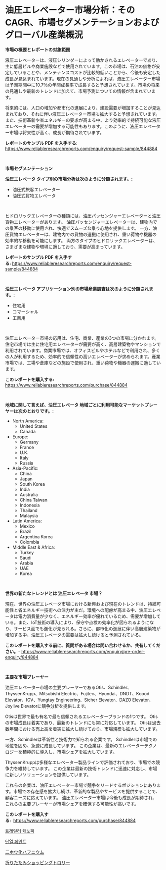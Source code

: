 <p><h1>油圧エレベーター市場分析：そのCAGR、市場セグメンテーションおよびグローバル産業概況</h1></p><p><strong>市場の概要とレポートの対象範囲</strong></p>
<p><p>液圧エレベーターは、液圧シリンダーによって動かされるエレベーターであり、主に低層ビルや商業施設などで使用されています。この市場は、石油の価格が安定していることや、メンテナンスコストが比較的低いことから、今後も安定した成長が見込まれています。現在の見通しや分析によれば、液圧エレベーター市場は予測期間中に10.7％の年間成長率で成長すると予想されています。市場の将来の見通しや最新のトレンドに加えて、市場予測についての情報が含まれています。</p><p>将来的には、人口の増加や都市化の進展により、建設需要が増加することが見込まれており、それに伴い液圧エレベーター市場も拡大すると予想されています。また、技術革新や省エネルギーの要求が高まる中、より効率的で持続可能な液圧エレベーターの需要が増加する可能性もあります。このように、液圧エレベーター市場は将来性が高く、成長が期待されています。</p></p>
<p><strong>レポートのサンプル PDF を入手する:</strong> <a href="https://www.reliableresearchreports.com/enquiry/request-sample/844884">https://www.reliableresearchreports.com/enquiry/request-sample/844884</a></p>
<p>&nbsp;</p>
<p><strong>市場セグメンテーション</strong></p>
<p><strong>油圧エレベータ タイプ別の市場分析は次のように分類されます。:</strong></p>
<p><ul><li>油圧式旅客エレベーター</li><li>油圧式貨物エレベータ</li></ul></p>
<p>&nbsp;</p>
<p><p>ヒドロリックエレベーターの種類には、油圧パッセンジャーエレベーターと油圧貨物エレベーターがあります。 油圧パッセンジャーエレベーターは、建物内での乗客の移動に使用され、快適でスムーズな乗り心地を提供します。 一方、油圧貨物エレベーターは、建物内での貨物の運搬に使用され、重い荷物や機器の効率的な移動を可能にします。 両方のタイプのヒドロリックエレベーターは、さまざまな建物や環境に適しており、需要が高まっています。</p></p>
<p><strong>レポートのサンプル PDF を入手する:</strong>&nbsp;<a href="https://www.reliableresearchreports.com/enquiry/request-sample/844884">https://www.reliableresearchreports.com/enquiry/request-sample/844884</a></p>
<p>&nbsp;</p>
<p><strong> 油圧エレベータ アプリケーション別の市場産業調査は次のように分類されます。:</strong></p>
<p><ul><li>住宅用</li><li>コマーシャル</li><li>工業用</li></ul></p>
<p>&nbsp;</p>
<p><p>油圧エレベーター市場の応用は、住宅、商業、産業の3つの市場に分かれます。住宅市場では主に住宅用エレベーターが需要が高く、高層建築物やマンションで利用されています。商業市場では、オフィスビルやホテルなどで利用され、多くの人が利用するため、効率的で信頼性の高いエレベーターが求められます。産業市場では、工場や倉庫などの施設で使用され、重い荷物や機器の運搬に適しています。</p></p>
<p><strong>このレポートを購入する:</strong>&nbsp; <a href="https://www.reliableresearchreports.com/purchase/844884">https://www.reliableresearchreports.com/purchase/844884</a></p>
<p>&nbsp;</p>
<p><strong>地域に関して言えば、油圧エレベータ 地域ごとに利用可能なマーケットプレーヤーは次のとおりです。:</strong></p>
<p><ul>
    <li>
        North America:
        <ul>
            <li>United States</li>
            <li>Canada</li>
        </ul>
    </li>
    <li>
        Europe:
        <ul>
            <li>Germany</li>
            <li>France</li>
            <li>U.K.</li>
            <li>Italy</li>
            <li>Russia</li>
        </ul>
    </li>
    <li>
        Asia-Pacific:
        <ul>
            <li>China</li>
            <li>Japan</li>
            <li>South Korea</li>
            <li>India</li>
            <li>Australia</li>
            <li>China Taiwan</li>
            <li>Indonesia</li>
            <li>Thailand</li>
            <li>Malaysia</li>
        </ul>
    </li>
    <li>
        Latin America:
        <ul>
            <li>Mexico</li>
            <li>Brazil</li>
            <li>Argentina Korea</li>
            <li>Colombia</li>
        </ul>
    </li>
    <li>
        Middle East & Africa:
        <ul>
            <li>Turkey</li>
            <li>Saudi</li>
            <li>Arabia</li>
            <li>UAE</li>
            <li>Korea</li>
        </ul>
    </li>
    </ul></p>
<p>&nbsp;</p>
<p><strong>世界の新たなトレンドとは 油圧エレベータ 市場？</strong></p>
<p><p>現在、世界の油圧エレベータ市場における新興および現在のトレンドは、持続可能性と省エネルギー技術への注力が主だ。環境への配慮が高まる中、油圧エレベータは電力消費量が少なく、エネルギー効率が優れているため、需要が増加している。また、IoT技術の導入により、保守や点検の効率化が図られるようになり、サービス面でも進化が見られる。さらに、都市化の進展に伴い高層建築物が増加する中、油圧エレベータの需要は拡大し続けると予測されている。</p></p>
<p><strong>このレポートを購入する前に、質問がある場合は問い合わせるか、共有してください。</strong>- <a href="https://www.reliableresearchreports.com/enquiry/pre-order-enquiry/844884">https://www.reliableresearchreports.com/enquiry/pre-order-enquiry/844884</a></p>
<p>&nbsp;</p>
<p><strong>主要な市場プレーヤー</strong></p>
<p><p>油圧エレベーター市場の主要プレーヤーであるOtis、Schindler、ThyssenKrupp、Mitsubishi Electric、Fujitec、Hyundai、DNDT、Koood Elevator、IGV、Yungtay Engineering、Sicher Elevator、DAZO Elevator、Joylive Elevatorに競争分析を提供します。 </p><p>Otisは世界で最も有名で最も信頼されるエレベーターブランドの1つです。 Otisの市場成長は着実であり、最新のトレンドにも常に対応しています。 Otisは過去数年間における売上高を着実に拡大し続けており、市場規模も拡大しています。</p><p>一方、Schindlerは革新性と技術力で知られる企業です。 Schindlerは市場での地位を固め、急速に成長しています。 この企業は、最新のエレベーターテクノロジーを積極的に導入し、市場シェアを拡大しています。</p><p>ThyssenKruppは多様なエレベーター製品ラインで評価されており、市場での競争力を維持しています。 この企業は最新の技術トレンドに迅速に対応し、市場に新しいソリューションを提供しています。</p><p>これらの企業は、油圧エレベーター市場で競争をリードするポジションにあります。市場での存在感を拡大し続け、革新的な製品やサービスを提供することで、顧客ニーズに応えています。 油圧エレベーター市場は今後も成長が期待され、これらの主要プレーヤーが市場シェアを確保する可能性が高いです。</p></p>
<p><strong>このレポートを購入する:</strong>&nbsp;&nbsp;<a href="https://www.reliableresearchreports.com/purchase/844884">https://www.reliableresearchreports.com/purchase/844884</a></p>
<p><p><a href="https://medium.com/@munchkin678568/%ED%8A%B8%EB%A0%88%EC%9D%BC%EB%9F%AC-%EC%BA%90%EB%85%B8%ED%94%BC-%EC%8B%9C%EC%9E%A5-%EB%8F%99%ED%96%A5-%EB%B0%8F-%EC%8B%9C%EC%9E%A5-%EB%B6%84%EC%84%9D%EC%9D%80-2024%EB%85%84%EB%B6%80%ED%84%B0-2031%EB%85%84%EA%B9%8C%EC%A7%80-%EC%98%88%EC%B8%A1%EB%90%A9%EB%8B%88%EB%8B%A4-bc1d8ec87cc5">트레일러 캐노피</a></p><p><a href="https://medium.com/@alexemumu2022/%EB%8B%A8%EC%97%B4-%ED%8E%98%EC%9D%B8%ED%8A%B8-%EC%8B%9C%EC%9E%A5-%EB%B3%B4%EA%B3%A0%EC%84%9C%EB%8A%94-%EC%9D%B4-%EC%8B%9C%EC%9E%A5%EC%9D%98-%EC%B5%9C%EC%8B%A0-%ED%8A%B8%EB%A0%8C%EB%93%9C%EC%99%80-%EC%84%B1%EC%9E%A5-%EA%B8%B0%ED%9A%8C%EB%A5%BC-%EB%B0%9D%ED%98%80%EC%A4%8D%EB%8B%88%EB%8B%A4-2f65f05e270a">단열 페인트</a></p><p><a href="https://medium.com/@michaelerde565/%E3%83%8F%E3%83%95%E3%83%8B%E3%82%A6%E3%83%A0%E3%82%B8%E3%83%9C%E3%83%AA%E3%83%89%E5%B8%82%E5%A0%B4%E3%81%AE%E3%83%88%E3%83%AC%E3%83%B3%E3%83%89%E3%81%A8%E5%B8%82%E5%A0%B4%E5%88%86%E6%9E%90%E3%81%AF-2024%E5%B9%B4%E3%81%8B%E3%82%892031%E5%B9%B4%E3%81%BE%E3%81%A7%E3%81%AE%E6%9C%9F%E9%96%93%E3%81%AB%E4%BA%88%E6%B8%AC%E3%81%95%E3%82%8C%E3%81%A6%E3%81%84%E3%81%BE%E3%81%99-c3fed1c9eeb2">二ホウ化ハフニウム</a></p><p><a href="https://medium.com/@isabeleterson7845/%E6%8A%98%E3%82%8A%E3%81%9F%E3%81%9F%E3%81%BF%E3%82%B7%E3%83%A7%E3%83%83%E3%83%94%E3%83%B3%E3%82%B0%E3%83%88%E3%83%AD%E3%83%AA%E3%83%BC%E3%83%9E%E3%83%BC%E3%82%B1%E3%83%83%E3%83%88%E3%81%AE%E8%A6%8F%E6%A8%A1-cagr-%E3%83%88%E3%83%AC%E3%83%B3%E3%83%89-2024%E5%B9%B4-2030%E5%B9%B4-a33d08d7cae0">折りたたみショッピングトロリー</a></p></p>